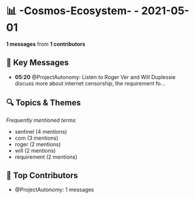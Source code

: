 # 📊 -Cosmos-Ecosystem- - 2021-05-01
**1 messages** from **1 contributors**

## 💬 Key Messages
- **05:20** @ProjectAutonomy: Listen to Roger Ver and Will Duplessie discuss more about internet censorship, the requirement fo...

## 🔍 Topics & Themes
*Frequently mentioned terms:*
- sentinel (4 mentions)
- com (3 mentions)
- roger (2 mentions)
- will (2 mentions)
- requirement (2 mentions)

## 👥 Top Contributors
- @ProjectAutonomy: 1 messages